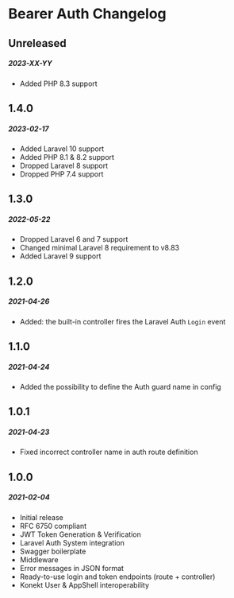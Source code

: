 # Bearer Auth Changelog

## Unreleased
##### 2023-XX-YY

- Added PHP 8.3 support

## 1.4.0
##### 2023-02-17

- Added Laravel 10 support
- Added PHP 8.1 & 8.2 support
- Dropped Laravel 8 support
- Dropped PHP 7.4 support

## 1.3.0
##### 2022-05-22

- Dropped Laravel 6 and 7 support
- Changed minimal Laravel 8 requirement to v8.83
- Added Laravel 9 support

## 1.2.0
##### 2021-04-26

- Added: the built-in controller fires the Laravel Auth `Login` event

## 1.1.0
##### 2021-04-24

- Added the possibility to define the Auth guard name in config

## 1.0.1
##### 2021-04-23

- Fixed incorrect controller name in auth route definition

## 1.0.0
##### 2021-02-04

- Initial release
- RFC 6750 compliant
- JWT Token Generation & Verification
- Laravel Auth System integration
- Swagger boilerplate
- Middleware
- Error messages in JSON format
- Ready-to-use login and token endpoints (route + controller)
- Konekt User & AppShell interoperability
